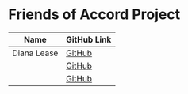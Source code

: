 # Friends of Accord Project

| Name           | GitHub Link         |
| -------------- | ------------------- |
| Diana Lease    | [GitHub](https://github.com/dianalease) |
|                | [GitHub]() |
|                | [GitHub]() |
